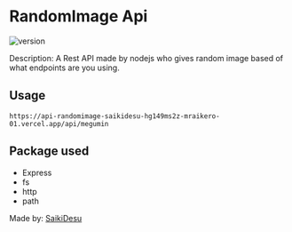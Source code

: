 # RandomImage Api
<img alt="version" src="https://img.shields.io/github/package-json/v/mraikero-01/imagerandom-api?label=github&style=flat-square">

Description:
A Rest API made by nodejs who gives random image based of what endpoints are you using.

## Usage
``` https://api-randomimage-saikidesu-hg149ms2z-mraikero-01.vercel.app/api/megumin ```

## Package used
+ Express
+ fs
+ http
+ path

Made by: [SaikiDesu](https://github.com/mraikero-01)
